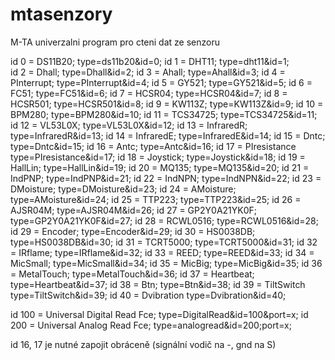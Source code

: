 # mtasenzory
M-TA univerzalni program pro cteni dat ze senzoru

id 0 = DS11B20;       type=ds11b20&id=0;
id 1 = DHT11;         type=dht11&id=1;     
id 2 = Dhall;         type=Dhall&id=2;
id 3 = Ahall;         type=Ahall&id=3;
id 4 = PInterrupt;    type=PInterrupt&id=4;
id 5 = GY521;         type=GY521&id=5;
id 6 = FC51;          type=FC51&id=6;
id 7 = HCSR04;        type=HCSR04&id=7;
id 8 = HCSR501;       type=HCSR501&id=8;
id 9 = KW113Z;        type=KW113Z&id=9;
id 10 = BPM280;       type=BPM280&id=10;
id 11 = TCS34725;     type=TCS34725&id=11;
id 12 = VL53L0X;      type=VL53L0X&id=12;
id 13 = InfraredR;    type=InfraredR&id=13;
id 14 = InfraredE;    type=InfraredE&id=14;
id 15 = Dntc;         type=Dntc&id=15;
id 16 = Antc;         type=Antc&id=16;
id 17 = PIresistance  type=PIresistance&id=17;
id 18 = Joystick;     type=Joystick&id=18;
id 19 = HallLin;     type=HallLin&id=19;
id 20 = MQ135;        type=MQ135&id=20;
id 21 = IndPNP;       type=IndPNP&id=21;
id 22 = IndNPN;       type=IndNPN&id=22;
id 23 = DMoisture;    type=DMoisture&id=23;
id 24 = AMoisture;    type=AMoisture&id=24;
id 25 = TTP223;       type=TTP223&id=25;
id 26 = AJSR04M;      type=AJSR04M&id=26;
id 27 = GP2Y0A21YK0F; type=GP2Y0A21YK0F&id=27;
id 28 = RCWL0516;     type=RCWL0516&id=28;
id 29 = Encoder;      type=Encoder&id=29;
id 30 = HS0038DB;     type=HS0038DB&id=30;
id 31 = TCRT5000;     type=TCRT5000&id=31;
id 32 = IRflame;      type=IRflame&id=32;
id 33 = REED;         type=REED&id=33;
id 34 = MicSmall;     type=MicSmall&id=34;
id 35 = MicBig;       type=MicBig&id=35;
id 36 = MetalTouch;   type=MetalTouch&id=36;
id 37 = Heartbeat;    type=Heartbeat&id=37;
id 38 = Btn;          type=Btn&id=38;
id 39 = TiltSwitch    type=TiltSwitch&id=39;
id 40 = Dvibration    type=Dvibration&id=40;

id 100 = Universal Digital Read Fce; type=DigitalRead&id=100&port=x;
id 200 = Universal Analog Read Fce; type=analogread&id=200;port=x;


id 16, 17 je nutné zapojit obráceně (signální vodič na -, gnd na S)